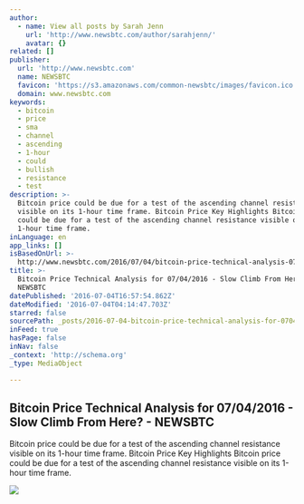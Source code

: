 ```yaml
---
author:
  - name: View all posts by Sarah Jenn
    url: 'http://www.newsbtc.com/author/sarahjenn/'
    avatar: {}
related: []
publisher:
  url: 'http://www.newsbtc.com'
  name: NEWSBTC
  favicon: 'https://s3.amazonaws.com/common-newsbtc/images/favicon.ico'
  domain: www.newsbtc.com
keywords:
  - bitcoin
  - price
  - sma
  - channel
  - ascending
  - 1-hour
  - could
  - bullish
  - resistance
  - test
description: >-
  Bitcoin price could be due for a test of the ascending channel resistance
  visible on its 1-hour time frame. Bitcoin Price Key Highlights Bitcoin price
  could be due for a test of the ascending channel resistance visible on its
  1-hour time frame.
inLanguage: en
app_links: []
isBasedOnUrl: >-
  http://www.newsbtc.com/2016/07/04/bitcoin-price-technical-analysis-07042016-slow-climb/
title: >-
  Bitcoin Price Technical Analysis for 07/04/2016 - Slow Climb From Here? -
  NEWSBTC
datePublished: '2016-07-04T16:57:54.862Z'
dateModified: '2016-07-04T04:14:47.703Z'
starred: false
sourcePath: _posts/2016-07-04-bitcoin-price-technical-analysis-for-07042016-slow-climb.md
inFeed: true
hasPage: false
inNav: false
_context: 'http://schema.org'
_type: MediaObject

---
```

<article style=""><h1>Bitcoin Price Technical Analysis for 07/04/2016 - Slow Climb From Here? - NEWSBTC</h1><p>Bitcoin price could be due for a test of the ascending channel resistance visible on its 1-hour time frame. Bitcoin Price Key Highlights Bitcoin price could be due for a test of the ascending channel resistance visible on its 1-hour time frame.</p><img src="http://s3.amazonaws.com/main-newsbtc-images/2016/07/04050246/160704_bitcoin.png" /></article>